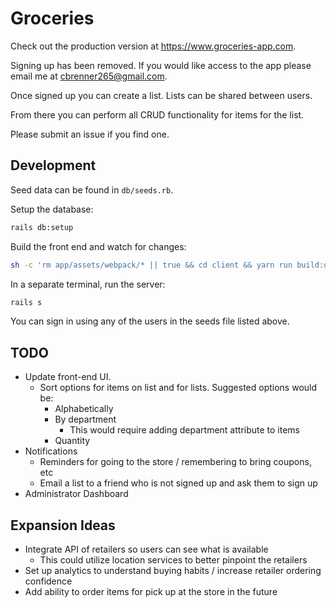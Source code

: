 # Groceries

Check out the production version at <https://www.groceries-app.com>.

Signing up has been removed. If you would like access to the app please email me
at cbrenner265@gmail.com.

Once signed up you can create a list. Lists can be shared between users.

From there you can perform all CRUD functionality for items for the list.

Please submit an issue if you find one.

## Development

Seed data can be found in `db/seeds.rb`.

Setup the database:

```sh
rails db:setup
```

Build the front end and watch for changes:

```sh
sh -c 'rm app/assets/webpack/* || true && cd client && yarn run build:development'
```

In a separate terminal, run the server:

```sh
rails s
```

You can sign in using any of the users in the seeds file listed above.

## TODO

* Update front-end UI.
  * Sort options for items on list and for lists. Suggested options would be:
    * Alphabetically
    * By department
      * This would require adding department attribute to items
    * Quantity
* Notifications
  * Reminders for going to the store / remembering to bring coupons, etc
  * Email a list to a friend who is not signed up and ask them to sign up
* Administrator Dashboard

## Expansion Ideas

* Integrate API of retailers so users can see what is available
  * This could utilize location services to better pinpoint the retailers
* Set up analytics to understand buying habits / increase retailer ordering
  confidence
* Add ability to order items for pick up at the store in the future
